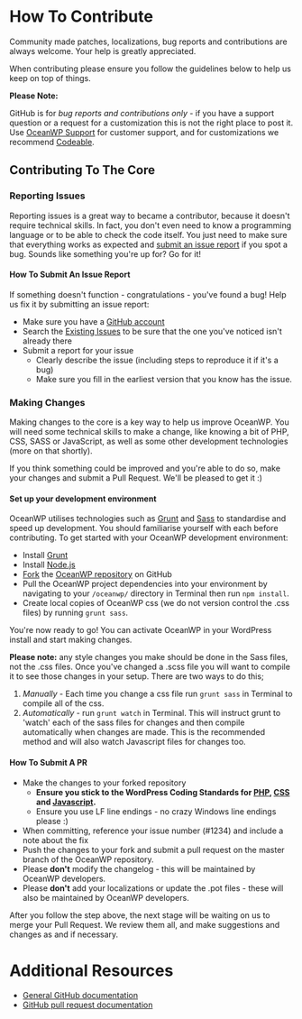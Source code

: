 # How To Contribute

Community made patches, localizations, bug reports and contributions are always welcome. Your help is greatly appreciated.

When contributing please ensure you follow the guidelines below to help us keep on top of things.

__Please Note:__

GitHub is for *bug reports and contributions only* - if you have a support question or a request for a customization this is not the right place to post it. Use [OceanWP Support](https://oceanwp.org/support/) for customer support, and for customizations we recommend [Codeable](https://codeable.io/).

## Contributing To The Core

### Reporting Issues

Reporting issues is a great way to became a contributor, because it doesn't require technical skills. In fact, you don't even need to know a programming language or to be able to check the code itself. You just need to make sure that everything works as expected and [submit an issue report](https://github.com/oceanwp/oceanwp/issues/new) if you spot a bug. Sounds like something you're up for? Go for it!

#### How To Submit An Issue Report

If something doesn't function - congratulations - you've found a bug! Help us fix it by submitting an issue report:

* Make sure you have a [GitHub account](https://github.com/signup/free)
* Search the [Existing Issues](https://github.com/oceanwp/oceanwp/issues) to be sure that the one you've noticed isn't already there
* Submit a report for your issue
  * Clearly describe the issue (including steps to reproduce it if it's a bug)
  * Make sure you fill in the earliest version that you know has the issue.

### Making Changes

Making changes to the core is a key way to help us improve OceanWP. You will need some technical skills to make a change, like knowing a bit of PHP, CSS, SASS or JavaScript, as well as some other development technologies (more on that shortly).

If you think something could be improved and you're able to do so, make your changes and submit a Pull Request. We'll be pleased to get it :)

#### Set up your development environment
OceanWP utilises technologies such as [Grunt](http://gruntjs.com/) and [Sass](http://sass-lang.com/) to standardise and speed up development. You should familiarise yourself with each before contributing. To get started with your OceanWP development environment:

* Install [Grunt](http://gruntjs.com/)
* Install [Node.js](https://nodejs.org/en/)
* [Fork](https://help.github.com/articles/fork-a-repo/) the [OceanWP repository](https://github.com/oceanwp/oceanwp) on GitHub
* Pull the OceanWP project dependencies into your environment by navigating to your `/oceanwp/` directory in Terminal then run `npm install`.
* Create local copies of OceanWP css (we do not version control the .css files) by running `grunt sass`.

You're now ready to go! You can activate OceanWP in your WordPress install and start making changes.

**Please note:** any style changes you make should be done in the Sass files, not the .css files. Once you've changed a .scss file you will want to compile it to see those changes in your setup. There are two ways to do this;

1. *Manually* - Each time you change a css file run `grunt sass` in Terminal to compile all of the css.
2. *Automatically* - run `grunt watch` in Terminal. This will instruct grunt to 'watch' each of the sass files for changes and then compile automatically when changes are made. This is the recommended method and will also watch Javascript files for changes too.

#### How To Submit A PR

* Make the changes to your forked repository
  * **Ensure you stick to the WordPress Coding Standards for [PHP](http://make.wordpress.org/core/handbook/coding-standards/php/), [CSS](https://make.wordpress.org/core/handbook/best-practices/coding-standards/css/) and [Javascript](https://make.wordpress.org/core/handbook/best-practices/coding-standards/javascript/).**
  * Ensure you use LF line endings - no crazy Windows line endings please :)
* When committing, reference your issue number (#1234) and include a note about the fix
* Push the changes to your fork and submit a pull request on the master branch of the OceanWP repository.
* Please **don't** modify the changelog - this will be maintained by OceanWP developers.
* Please **don't** add your localizations or update the .pot files - these will also be maintained by OceanWP developers.

After you follow the step above, the next stage will be waiting on us to merge your Pull Request. We review them all, and make suggestions and changes as and if necessary.

# Additional Resources

* [General GitHub documentation](http://help.github.com/)
* [GitHub pull request documentation](http://help.github.com/send-pull-requests/)